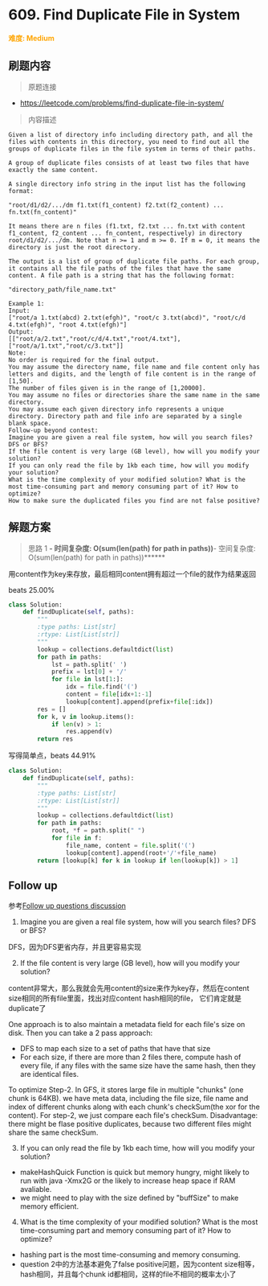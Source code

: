 # 609. Find Duplicate File in System

**<font color=orange>难度: Medium</font>**

## 刷题内容

> 原题连接

* https://leetcode.com/problems/find-duplicate-file-in-system/

> 内容描述

```
Given a list of directory info including directory path, and all the files with contents in this directory, you need to find out all the groups of duplicate files in the file system in terms of their paths.

A group of duplicate files consists of at least two files that have exactly the same content.

A single directory info string in the input list has the following format:

"root/d1/d2/.../dm f1.txt(f1_content) f2.txt(f2_content) ... fn.txt(fn_content)"

It means there are n files (f1.txt, f2.txt ... fn.txt with content f1_content, f2_content ... fn_content, respectively) in directory root/d1/d2/.../dm. Note that n >= 1 and m >= 0. If m = 0, it means the directory is just the root directory.

The output is a list of group of duplicate file paths. For each group, it contains all the file paths of the files that have the same content. A file path is a string that has the following format:

"directory_path/file_name.txt"

Example 1:
Input:
["root/a 1.txt(abcd) 2.txt(efgh)", "root/c 3.txt(abcd)", "root/c/d 4.txt(efgh)", "root 4.txt(efgh)"]
Output:  
[["root/a/2.txt","root/c/d/4.txt","root/4.txt"],["root/a/1.txt","root/c/3.txt"]]
Note:
No order is required for the final output.
You may assume the directory name, file name and file content only has letters and digits, and the length of file content is in the range of [1,50].
The number of files given is in the range of [1,20000].
You may assume no files or directories share the same name in the same directory.
You may assume each given directory info represents a unique directory. Directory path and file info are separated by a single blank space.
Follow-up beyond contest:
Imagine you are given a real file system, how will you search files? DFS or BFS?
If the file content is very large (GB level), how will you modify your solution?
If you can only read the file by 1kb each time, how will you modify your solution?
What is the time complexity of your modified solution? What is the most time-consuming part and memory consuming part of it? How to optimize?
How to make sure the duplicated files you find are not false positive?
```

## 解题方案

> 思路 1
******- 时间复杂度: O(sum(len(path) for path in paths))******- 空间复杂度: O(sum(len(path) for path in paths))******

用content作为key来存放，最后相同content拥有超过一个file的就作为结果返回

beats 25.00%

```python
class Solution:
    def findDuplicate(self, paths):
        """
        :type paths: List[str]
        :rtype: List[List[str]]
        """
        lookup = collections.defaultdict(list)
        for path in paths:
            lst = path.split(' ')
            prefix = lst[0] + '/'
            for file in lst[1:]:
                idx = file.find('(')
                content = file[idx+1:-1]
                lookup[content].append(prefix+file[:idx])
        res = []
        for k, v in lookup.items():
            if len(v) > 1:
                res.append(v)
        return res
```

写得简单点，beats 44.91%

```python
class Solution:
    def findDuplicate(self, paths):
        """
        :type paths: List[str]
        :rtype: List[List[str]]
        """
        lookup = collections.defaultdict(list)
        for path in paths:
            root, *f = path.split(" ")
            for file in f:
                file_name, content = file.split('(')
                lookup[content].append(root+'/'+file_name)
        return [lookup[k] for k in lookup if len(lookup[k]) > 1]
```

## Follow up

参考[Follow up questions discussion](https://leetcode.com/problems/find-duplicate-file-in-system/discuss/104120/Follow-up-questions-discussion)




1. Imagine you are given a real file system, how will you search files? DFS or BFS?

DFS，因为DFS更省内存，并且更容易实现

2. If the file content is very large (GB level), how will you modify your solution?

content非常大，那么我就会先用content的size来作为key存，然后在content size相同的所有file里面，找出对应content hash相同的file，
它们肯定就是duplicate了

One approach is to also maintain a metadata field for each file's size on disk. Then you can take a 2 pass approach:

- DFS to map each size to a set of paths that have that size
- For each size, if there are more than 2 files there, 
compute hash of every file, if any files with the same size have the same hash, then they are identical files.

To optimize Step-2. In GFS, it stores large file in multiple "chunks" (one chunk is 64KB). we have meta data, 
including the file size, file name and index of different chunks along with each chunk's checkSum(the xor for the content). 
For step-2, we just compare each file's checkSum.
Disadvantage: there might be flase positive duplicates, because two different files might share the same checkSum.

3. If you can only read the file by 1kb each time, how will you modify your solution?

- makeHashQuick Function is quick but memory hungry, might likely to run with java -Xmx2G or 
the likely to increase heap space if RAM avaliable.
- we might need to play with the size defined by "buffSize" to make memory efficient.

4. What is the time complexity of your modified solution? What is the most time-consuming part and memory consuming part of it? How to optimize?

- hashing part is the most time-consuming and memory consuming.
- question 2中的方法基本避免了false positive问题，因为content size相等，hash相同，并且每个chunk id都相同，这样的file不相同的概率太小了




























